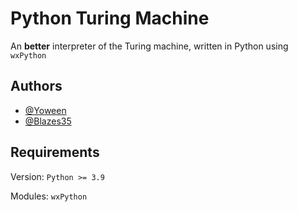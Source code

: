 # Python Turing Machine

An **better** interpreter of the Turing machine, written in Python using `wxPython`
## Authors

- [@Yoween](https://github.com/Yoween)
- [@Blazes35](https://github.com/Blazes35)
## Requirements

Version: `Python >= 3.9`

Modules: `wxPython`